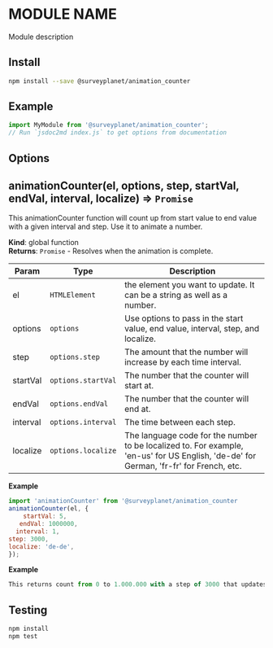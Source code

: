 # MODULE NAME

Module description

## Install

```bash
npm install --save @surveyplanet/animation_counter
```

## Example

```js
import MyModule from '@surveyplanet/animation_counter';
// Run `jsdoc2md index.js` to get options from documentation
```

## Options

<a name="animationCounter"></a>

## animationCounter(el, options, step, startVal, endVal, interval, localize) ⇒ <code>Promise</code>

This animationCounter function will count up from start value to end value with a given interval and step. Use it to animate a number.

**Kind**: global function  
**Returns**: <code>Promise</code> - Resolves when the animation is complete.

| Param    | Type                          | Description                                                                                                                            |
| -------- | ----------------------------- | -------------------------------------------------------------------------------------------------------------------------------------- |
| el       | <code>HTMLElement</code>      | the element you want to update. It can be a string as well as a number.                                                                |
| options  | <code>options</code>          | Use options to pass in the start value, end value, interval, step, and localize.                                                       |
| step     | <code>options.step</code>     | The amount that the number will increase by each time interval.                                                                        |
| startVal | <code>options.startVal</code> | The number that the counter will start at.                                                                                             |
| endVal   | <code>options.endVal</code>   | The number that the counter will end at.                                                                                               |
| interval | <code>options.interval</code> | The time between each step.                                                                                                            |
| localize | <code>options.localize</code> | The language code for the number to be localized to. For example, 'en-us' for US English, 'de-de' for German, 'fr-fr' for French, etc. |

**Example**

```js
import 'animationCounter' from '@surveyplanet/animation_counter
animationCounter(el, {
    startVal: 5,
   endVal: 1000000,
  interval: 1,
step: 3000,
localize: 'de-de',
});
```

**Example**

```js
This returns count from 0 to 1.000.000 with a step of 3000 that updates every 1 millisecond.
```

## Testing

```bash
npm install
npm test
```
